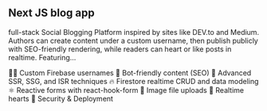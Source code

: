 ## Next JS blog app

 full-stack Social Blogging Platform inspired by sites like DEV.to and Medium. Authors can create content under a custom username, then publish publicly with SEO-friendly rendering, while readers can heart or like posts in realtime. Featuring…

 👨‍🎤 Custom Firebase usernames
 📰 Bot-friendly content (SEO)
 🦾 Advanced SSR, SSG, and ISR techniques
 🔥 Firestore realtime CRUD and data modeling
 ⚛️ Reactive forms with react-hook-form
 📂 Image file uploads
 💞 Realtime hearts
 🚀 Security & Deployment
